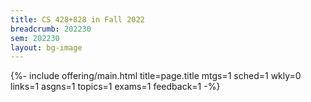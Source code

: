 ```yaml
---
title: CS 428+828 in Fall 2022
breadcrumb: 202230
sem: 202230
layout: bg-image
---
```

{%- include offering/main.html
  title=page.title
  mtgs=1
  sched=1
  wkly=0
  links=1
  asgns=1
  topics=1
  exams=1
  feedback=1
-%}
